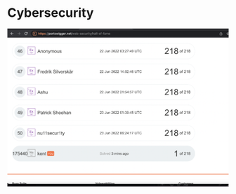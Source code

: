 # Cybersecurity

![Alt text](https://github.com/kentomagento/Cybersecurity/blob/main/Screen%20Shot%202022-07-26%20at%2010.50.13%20AM.png)
